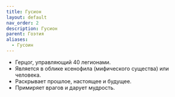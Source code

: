 ```yaml
---
title: Гусион
layout: default
nav_order: 2
description: Гусион
parent: Гоэтия
aliases:
  - Гусоин
---
```

- Герцог, управляющий 40 легионами.
- Является в облике ксенофила (мифического существа) или человека.
- Раскрывает прошлое, настоящее и будущее.
- Примиряет врагов и дарует мудрость.
